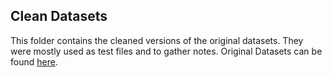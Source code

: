 <h2>Clean Datasets</h2> 



<p>This folder contains the cleaned versions of the original datasets.  They were mostly used as test files and to gather notes.  Original Datasets can be found
<a href="https://github.com/RConnie/CAPP30239_FA22/tree/main/final_project/original%20datasets">here</a>.
</p>
